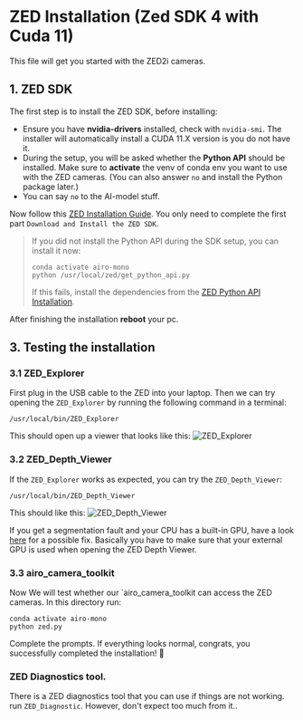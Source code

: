 # ZED Installation (Zed SDK 4 with Cuda 11)
This file will get you started with the ZED2i cameras.

## 1. ZED SDK
The first step is to install the ZED SDK, before installing:
* Ensure you have **nvidia-drivers** installed, check with `nvidia-smi`. The installer will automatically install a CUDA 11.X version is you do not have it.
* During the setup, you will be asked whether the **Python API** should be installed. Make sure to **activate** the venv of conda env you want to use with the ZED cameras. (You can also answer `no` and install the Python package later.)
* You can say `no` to the AI-model stuff.

Now follow this [ZED Installation Guide](https://www.stereolabs.com/docs/installation/linux/).
You only need to complete the first part `Download and Install the ZED SDK`.

 > If you did not install the Python API during the SDK setup, you can install it now:
> ```
> conda activate airo-mono
> python /usr/local/zed/get_python_api.py
>```
>If this fails, install the dependencies from the [ZED Python API Installation](https://www.stereolabs.com/docs/app-development/python/install/).

After finishing the installation **reboot** your pc.

## 3. Testing the installation
### 3.1 ZED_Explorer
First plug in the USB cable to the ZED into your laptop.
Then we can try opening the `ZED_Explorer` by running the following command in a terminal:
```
/usr/local/bin/ZED_Explorer
```
This should open up a viewer that looks like this:
![ZED_Explorer](https://i.imgur.com/DGz6aSR.png)

### 3.2 ZED_Depth_Viewer
If the `ZED_Explorer` works as expected, you can try the `ZED_Depth_Viewer`:
```
/usr/local/bin/ZED_Depth_Viewer

```
This should like this:
![ZED_Depth_Viewer](https://i.imgur.com/SzamB6J.png)

If you get a segmentation fault and your CPU has a built-in GPU, have a look [here](https://community.stereolabs.com/t/zed-depth-viewer-segmentation-fault-address-not-mapped-to-objec/994/25) for a possible fix. Basically you have to make sure that your external GPU is used when opening the ZED Depth Viewer.


### 3.3 airo_camera_toolkit
Now We will test whether our `airo_camera_toolkit can access the ZED cameras.
In this directory run:
```
conda activate airo-mono
python zed.py
```
Complete the prompts. If everything looks normal, congrats, you successfully completed the installation! :tada:

### ZED Diagnostics tool.

There is a ZED diagnostics tool that you can use if things are not working. run `ZED_Diagnostic`. However, don't expect too much from it..
